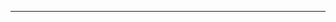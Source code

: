 <span
class='ob-timelines' 
data-date='1931-04-12-00' 
data-title="Eleccions municipals del 31"
data-class="orange" 
data-type='box' > 
</span>
___
